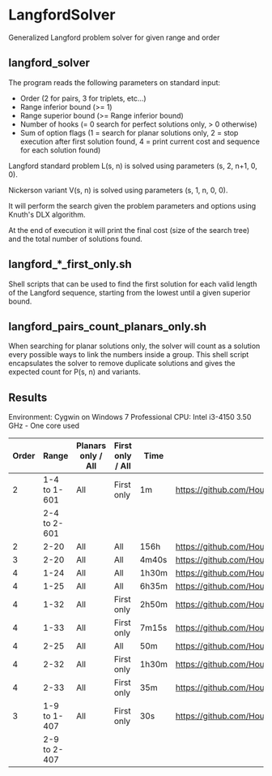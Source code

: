 # LangfordSolver
Generalized Langford problem solver for given range and order

## langford_solver

The program reads the following parameters on standard input:
- Order (2 for pairs, 3 for triplets, etc...)
- Range inferior bound (>= 1)
- Range superior bound (>= Range inferior bound)
- Number of hooks (= 0 search for perfect solutions only, > 0 otherwise)
- Sum of option flags (1 = search for planar solutions only, 2 = stop execution after first solution found, 4 = print current cost and sequence for each solution found)

Langford standard problem L(s, n) is solved using parameters (s, 2, n+1, 0, 0).

Nickerson variant V(s, n) is solved using parameters (s, 1, n, 0, 0).

It will perform the search given the problem parameters and options using Knuth's DLX algorithm.

At the end of execution it will print the final cost (size of the search tree) and the total number of solutions found.

## langford_\*\_first_only.sh

Shell scripts that can be used to find the first solution for each valid length of the Langford sequence, starting from the lowest until a given superior bound.

## langford_pairs_count_planars_only.sh

When searching for planar solutions only, the solver will count as a solution every possible ways to link the numbers inside a group. This shell script encapsulates the solver to remove duplicate solutions and gives the expected count for P(s, n) and variants.

## Results

Environment: Cygwin on Windows 7 Professional
CPU: Intel i3-4150 3.50 GHz - One core used
 
| Order | Range | Planars only / All | First only / All | Time | Output |
| ----- | ----- | ------------------ | ---------------- | ---- | ------ |
| 2 | 1-4 to 1-601 | All | First only | 1m | https://github.com/HoustonWeHaveABug/LangfordSolver/blob/master/langford_pairs_first_only_601.txt |
|| 2-4 to 2-601 |||||
| 2 | 2-20 | All | All | 156h | https://github.com/HoustonWeHaveABug/LangfordSolver/blob/master/langford_solver_2_2_20_0_0.txt |
| 3 | 2-20 | All | All | 4m40s | https://github.com/HoustonWeHaveABug/LangfordSolver/blob/master/langford_solver_3_2_20_0_0.txt |
| 4 | 1-24 | All | All | 1h30m | https://github.com/HoustonWeHaveABug/LangfordSolver/blob/master/langford_solver_4_1_24_0_4.txt |
| 4 | 1-25 | All | All | 6h35m | https://github.com/HoustonWeHaveABug/LangfordSolver/blob/master/langford_solver_4_1_25_0_4.txt |
| 4 | 1-32 | All | First only | 2h50m | https://github.com/HoustonWeHaveABug/LangfordSolver/blob/master/langford_solver_4_1_32_0_6.txt |
| 4 | 1-33 | All | First only | 7m15s | https://github.com/HoustonWeHaveABug/LangfordSolver/blob/master/langford_solver_4_1_33_0_6.txt |
| 4 | 2-25 | All | All | 50m | https://github.com/HoustonWeHaveABug/LangfordSolver/blob/master/langford_solver_4_2_25_0_4.txt |
| 4 | 2-32 | All | First only | 1h30m | https://github.com/HoustonWeHaveABug/LangfordSolver/blob/master/langford_solver_4_2_32_0_6.txt |
| 4 | 2-33 | All | First only | 35m | https://github.com/HoustonWeHaveABug/LangfordSolver/blob/master/langford_solver_4_2_33_0_6.txt |
| 3 | 1-9 to 1-407 | All | First only | 30s | https://github.com/HoustonWeHaveABug/LangfordSolver/blob/master/langford_triplets_first_only_407.txt |
|| 2-9 to 2-407 |||||
